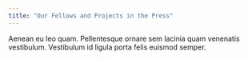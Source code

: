 ```yaml
---
title: "Our Fellows and Projects in the Press"
---
```


Aenean eu leo quam. Pellentesque ornare sem lacinia quam venenatis vestibulum. Vestibulum id ligula porta felis euismod semper.
